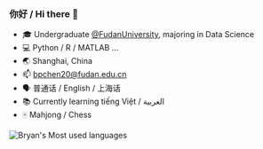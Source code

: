 ### 你好 / Hi there 👋
- 🎓 Undergraduate [@FudanUniversity](https://www.fudan.edu.cn/), majoring in Data Science
- 💻 Python / R / MATLAB ...
- 🌏 Shanghai, China
- 📫 bpchen20@fudan.edu.cn
- 🗣️ 普通话 / English / 上海话
- 📚 Currently learning tiếng Việt / العربية
- 🀄 Mahjong / Chess

![Bryan's Most used languages](https://github-readme-stats.vercel.app/api/top-langs?username=BlockHeader20&show_icons=true&count_private=true&theme=gotham)
